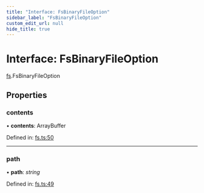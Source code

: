```yaml
---
title: "Interface: FsBinaryFileOption"
sidebar_label: "FsBinaryFileOption"
custom_edit_url: null
hide_title: true
---
```


# Interface: FsBinaryFileOption

[fs](../modules/fs.md).FsBinaryFileOption

## Properties

### contents

• **contents**: ArrayBuffer

Defined in: [fs.ts:50](https://github.com/tauri-apps/tauri/blob/a68b4ee8/tooling/api/src/fs.ts#L50)

___

### path

• **path**: *string*

Defined in: [fs.ts:49](https://github.com/tauri-apps/tauri/blob/a68b4ee8/tooling/api/src/fs.ts#L49)
